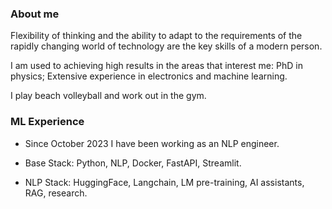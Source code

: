 ### About me

Flexibility of thinking and the ability to adapt to the requirements of the rapidly changing world of technology are the key skills of a modern person.

I am used to achieving high results in the areas that interest me: PhD in physics; Extensive experience in electronics and machine learning.

I play beach volleyball and work out in the gym.

### ML Experience

* Since October 2023 I have been working as an NLP engineer.

* Base Stack: Python, NLP, Docker, FastAPI, Streamlit.

* NLP Stack: HuggingFace, Langchain, LM pre-training, AI assistants, RAG, research.

<!--
**ivan-kud/ivan-kud** is a ✨ _special_ ✨ repository because its `README.md` (this file) appears on your GitHub profile.

Here are some ideas to get you started:

- 🔭 I’m currently working on ...
- 🌱 I’m currently learning ...
- 👯 I’m looking to collaborate on ...
- 🤔 I’m looking for help with ...
- 💬 Ask me about ...
- 📫 How to reach me: ...
- 😄 Pronouns: ...
- ⚡ Fun fact: ...
-->

